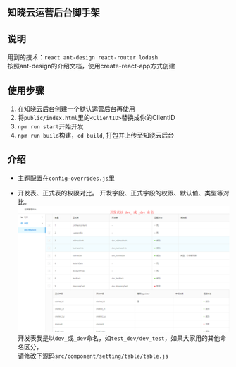 ## 知晓云运营后台脚手架  

## 说明  
用到的技术：`react ant-design react-router lodash`  
按照ant-design的介绍文档，使用create-react-app方式创建  


## 使用步骤  
1. 在知晓云后台创建一个默认运营后台再使用  
2. 将`public/index.html`里的`<ClientID>`替换成你的ClientID  
3. `npm run start`开始开发  
4. `npm run build`构建，`cd build`, 打包并上传至知晓云后台  
  
  
## 介绍  
- 主题配置在`config-overrides.js`里  
  
- 开发表、正式表的权限对比。 开发字段、正式字段的权限、默认值、类型等对比。  
![对比图片](./temp/pic.png)  
开发表我是以`dev_`或`_dev`命名，如`test_dev/dev_test`，如果大家用的其他命名区分，  
请修改下源码`src/component/setting/table/table.js`  
